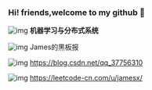 ### Hi! friends,welcome to my github 👋 


![img](https://img.shields.io/badge/%E7%A0%94%E7%A9%B6%E6%96%B9%E5%90%91-jamesx-orange) **机器学习与分布式系统**

![img](https://img.shields.io/badge/%E5%85%AC%E4%BC%97%E5%8F%B7-James-brightgreen) James的黑板报

![img](https://img.shields.io/badge/CSDN-jamesx-blue) https://blog.csdn.net/qq_37756310

![img](https://img.shields.io/badge/Leetcode-jamesx-red) https://leetcode-cn.com/u/jamesx/
